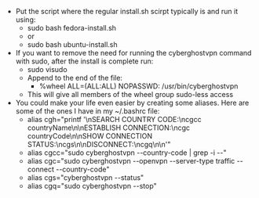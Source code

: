 - Put the script where the regular install.sh scirpt typically is and run it using:
  - sudo bash fedora-install.sh
  - or
  - sudo bash ubuntu-install.sh
- If you want to remove the need for running the cyberghostvpn command with sudo, after the install is complete run:
  - sudo visudo
  - Append to the end of the file:
    - %wheel ALL=(ALL:ALL) NOPASSWD: /usr/bin/cyberghostvpn
  - This will give all members of the wheel group sudo-less access
- You could make your life even easier by creating some aliases. Here are some of the ones I have in my ~/.bashrc file:
  - alias cgh="printf '\nSEARCH COUNTRY CODE:\ncgcc countryName\n\nESTABLISH CONNECTION:\ncgc countryCode\n\nSHOW CONNECTION STATUS:\ncgs\n\nDISCONNECT:\ncgq\n\n'"
  - alias cgcc="sudo cyberghostvpn --country-code | grep -i --"
  - alias cgc="sudo cyberghostvpn --openvpn --server-type traffic --connect --country-code"
  - alias cgs="cyberghostvpn --status"
  - alias cgq="sudo cyberghostvpn --stop"
